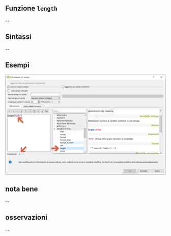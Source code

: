 ## Funzione `length`

--

## Sintassi

--

## Esempi

<img src="/img/stringhe_di_testo/length/length1.png">

## nota bene

--

## osservazioni

--